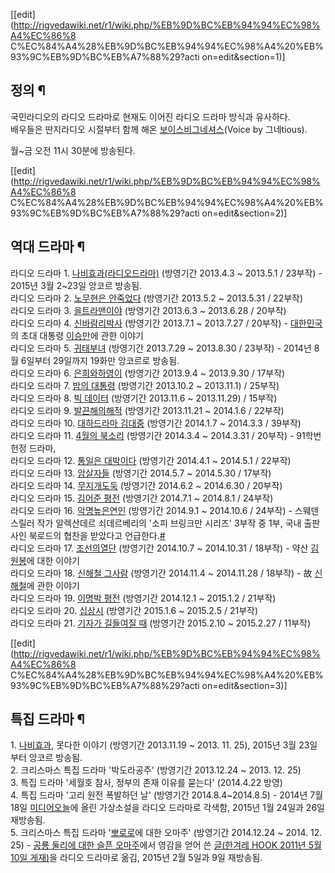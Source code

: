 [[edit](http://rigvedawiki.net/r1/wiki.php/%EB%9D%BC%EB%94%94%EC%98%A4%EC%86%8
C%EC%84%A4%28%EB%9D%BC%EB%94%94%EC%98%A4%20%EB%93%9C%EB%9D%BC%EB%A7%88%29?acti
on=edit&section=1)]

## 정의 ¶

국민라디오의 라디오 드라마로 현재도 이어진 라디오 드라마 방식과 유사하다.  
배우들은 딴지라디오 시절부터 함께 해온 [보이스비그네셔스](%EB%B3%B4%EC%9D%B4%EC%8A%A4%EB%B9%84%EA%B7%B8%EB%84%A4%EC%85%94%EC%8A%A4.md)(Voice by 그네tious).

  

월~금 오전 11시 30분에 방송된다.

  

[[edit](http://rigvedawiki.net/r1/wiki.php/%EB%9D%BC%EB%94%94%EC%98%A4%EC%86%8
C%EC%84%A4%28%EB%9D%BC%EB%94%94%EC%98%A4%20%EB%93%9C%EB%9D%BC%EB%A7%88%29?acti
on=edit&section=2)]

## 역대 드라마 ¶

라디오 드라마 1. [나비효과(라디오드라마)](%EB%82%98%EB%B9%84%ED%9A%A8%EA%B3%BC%28%EB%9D%BC%EB%94%94%EC%98%A4%EB%93%9C%EB%9D%BC%EB%A7%88%29.md) (방영기간 2013.4.3 ~ 2013.5.1
/ 23부작) - 2015년 3월 2~23일 앙코르 방송됨.  
라디오 드라마 2. [노무현은 안죽었다](%EB%85%B8%EB%AC%B4%ED%98%84%EC%9D%80%20%EC%95%88%EC%A3%BD%EC%97%88%EB%8B%A4.md) (방영기간 2013.5.2 ~ 2013.5.31 / 22부작)  
라디오 드라마 3.
[을트라맨이야](%EC%9D%84%ED%8A%B8%EB%9D%BC%EB%A7%A8%EC%9D%B4%EC%95%BC.md) (방영기간
2013.6.3 ~ 2013.6.28 / 20부작)  
라디오 드라마 4. [신바람리박사](%EC%8B%A0%EB%B0%94%EB%9E%8C%20%EB%A6%AC%EB%B0%95%EC%82%AC.md) (방영기간
2013.7.1 ~ 2013.7.27 / 20부작) -
[대한민국](%EB%8C%80%ED%95%9C%EB%AF%BC%EA%B5%AD.md)의 초대 대통령
[이승만](%EC%9D%B4%EC%8A%B9%EB%A7%8C.md)에 관한 이야기  
라디오 드라마 5. [귀태부녀](%EA%B7%80%ED%83%9C%EB%B6%80%EB%85%80.md) (방영기간 2013.7.29
~ 2013.8.30 / 23부작) - 2014년 8월 6일부터 29일까지 19화만 앙코르로 방송됨.  
라디오 드라마 6. [은희와하영이](%EC%9D%80%ED%9D%AC%EC%99%80%20%ED%95%98%EC%98%81%EC%9D%B4.md) (방영기간
2013.9.4 ~ 2013.9.30 / 17부작)  
라디오 드라마 7. [밤의 대통령](%EB%B0%A4%EC%9D%98%20%EB%8C%80%ED%86%B5%EB%A0%B9.md)
(방영기간 2013.10.2 ~ 2013.11.1) / 25부작)  
라디오 드라마 8. [빅 데이터](%EB%B9%85%20%EB%8D%B0%EC%9D%B4%ED%84%B0.md) (방영기간
2013.11.6 ~ 2013.11.29) / 15부작)  
라디오 드라마 9. [발끈해의해적](%EB%B0%9C%EB%81%88%ED%95%B4%EC%9D%98%20%ED%95%B4%EC%A0%81.md) (방영기간
2013.11.21 ~ 2014.1.6 / 22부작)  
라디오 드라마 10. [대하드라마 김대중](%EB%8C%80%ED%95%98%EB%93%9C%EB%9D%BC%EB%A7%88%20%EA%B9%80%EB%8C%80%EC%A4%91.md) (방영기간 2014.1.7 ~ 2014.3.3 / 39부작)  
라디오 드라마 11. [4월의 북소리](4%EC%9B%94%EC%9D%98%20%EB%B6%81%EC%86%8C%EB%A6%AC.md)
(방영기간 2014.3.4 ~ 2014.3.31 / 20부작) - 91학번 헌정 드라마,  
라디오 드라마 12. [통일은 대박이다](%ED%86%B5%EC%9D%BC%EC%9D%80%20%EB%8C%80%EB%B0%95%EC%9D%B4%EB%8B%A4.md) (방영기간 2014.4.1 ~ 2014.5.1 / 22부작)  
라디오 드라마 13. [암살자들](%EC%95%94%EC%82%B4%EC%9E%90%EB%93%A4.md) (방영기간 2014.5.7
~ 2014.5.30 / 17부작)  
라디오 드라마 14. [무지개도둑](%EB%AC%B4%EC%A7%80%EA%B0%9C%EB%8F%84%EB%91%91.md) (방영기간
2014.6.2 ~ 2014.6.30 / 20부작)  
라디오 드라마 15. [김어준 평전](%EA%B9%80%EC%96%B4%EC%A4%80%20%ED%8F%89%EC%A0%84.md)
(방영기간 2014.7.1 ~ 2014.8.1 / 24부작)  
라디오 드라마 16. [악명높은연인](%EC%95%85%EB%AA%85%EB%86%92%EC%9D%80%20%EC%97%B0%EC%9D%B8.md) (방영기간
2014.9.1 ~ 2014.10.6 / 24부작) - 스웨덴 스릴러 작가 알렉산데르 쇠데르베리의 '소피 브링크만 시리즈' 3부작 중 1부,
국내 출판사인 북로드의 협찬을 받았다고
언급한다.[#](http://bookapp.mk.co.kr/newbook_sub1_view.php?isbn=9791185051659)  
라디오 드라마 17. [조선의열단](%EC%A1%B0%EC%84%A0%EC%9D%98%EC%97%B4%EB%8B%A8.md) (방영기간
2014.10.7 ~ 2014.10.31 / 18부작) - 약산 [김원봉](%EA%B9%80%EC%9B%90%EB%B4%89.md)에
대한 이야기  
라디오 드라마 18. [신해철 그사람](%EC%8B%A0%ED%95%B4%EC%B2%A0%20%EA%B7%B8%20%EC%82%AC%EB%9E%8C.md) (방영기간
2014.11.4 ~ 2014.11.28 / 18부작) - 故 [신해철](%EC%8B%A0%ED%95%B4%EC%B2%A0.md)에
관한 이야기  
라디오 드라마 19. [이명박 평전](%EC%9D%B4%EB%AA%85%EB%B0%95%20%ED%8F%89%EC%A0%84.md)
(방영기간 2014.12.1 ~ 2015.1.2 / 21부작)  
라디오 드라마 20. [십상시](%EC%8B%AD%EC%83%81%EC%8B%9C.md) (방영기간 2015.1.6 ~ 2015.2.5
/ 21부작)  
라디오 드라마 21. [기자가 길들여질 때](%EA%B8%B0%EC%9E%90%EA%B0%80%20%EA%B8%B8%EB%93%A4%EC%97%AC%EC%A7%88%20%EB%95%8C.md) (방영기간 2015.2.10 ~ 2015.2.27 / 11부작)

  

[[edit](http://rigvedawiki.net/r1/wiki.php/%EB%9D%BC%EB%94%94%EC%98%A4%EC%86%8
C%EC%84%A4%28%EB%9D%BC%EB%94%94%EC%98%A4%20%EB%93%9C%EB%9D%BC%EB%A7%88%29?acti
on=edit&section=3)]

## 특집 드라마 ¶

1\. [나비효과](%EB%82%98%EB%B9%84%ED%9A%A8%EA%B3%BC%28%EB%9D%BC%EB%94%94%EC%98%A4%EB%93%9C%EB%9D%BC%EB%A7%88%29.md), 못다한 이야기 (방영기간 2013.11.19 ~ 2013. 11.
25), 2015년 3월 23일부터 앙코르 방송됨.  
2\. 크리스마스 특집 드라마 '박도라공주' (방영기간 2013.12.24 ~ 2013. 12. 25)  
3\. 특집 드라마 '세월호 참사, 정부의 존재 이유를 묻는다' (2014.4.22 방영)  
4\. 특집 드라마 '고리 원전 폭발하던 날' (방영기간 2014.8.4~2014.8.5) - 2014년 7월 18일
[미디어오늘](%EB%AF%B8%EB%94%94%EC%96%B4%EC%98%A4%EB%8A%98.md)에 올린 가상소설을 라디오
드라마로 각색함, 2015년 1월 24일과 26일 재방송됨.  
5\. 크리스마스 특집 드라마 '[뽀로로](%EB%BD%80%EB%A1%9C%EB%A1%9C.md)에 대한 오마주' (방영기간
2014.12.24 ~ 2014. 12. 25) - [공룡 둘리에 대한 슬픈 오마주](%EA%B3%B5%EB%A3%A1%20%EB%91%98%EB%A6%AC%EC%97%90%20%EB%8C%80%ED%95%9C%20%EC%8A%AC%ED%94%88%20%EC%98%A4%EB%A7%88%EC%A3%BC.md)에서 영감을 얻어 쓴 [글(한겨레 HOOK 2011년 5월 10일
게재)](http://newstice.tistory.com/1119)을 라디오 드라마로 옮김, 2015년 2월 5일과 9일 재방송됨.

